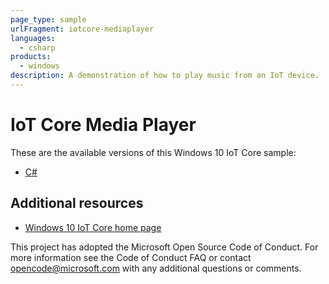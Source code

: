 ```yaml
---
page_type: sample
urlFragment: iotcore-mediaplayer
languages: 
  - csharp
products:
  - windows
description: A demonstration of how to play music from an IoT device.
---
```


# IoT Core Media Player

These are the available versions of this Windows 10 IoT Core sample:

*	[C#](./CS/README.md)

## Additional resources
* [Windows 10 IoT Core home page](https://developer.microsoft.com/en-us/windows/iot/)

This project has adopted the Microsoft Open Source Code of Conduct. For more information see the Code of Conduct FAQ or contact <opencode@microsoft.com> with any additional questions or comments.
